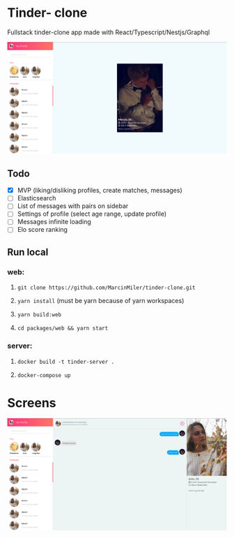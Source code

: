 # Tinder- clone

Fullstack tinder-clone app made with React/Typescript/Nestjs/Graphql

![app](./AppScreens/App.png)

## Todo

-   [x] MVP (liking/disliking profiles, create matches, messages)
-   [ ] Elasticsearch
-   [ ] List of messages with pairs on sidebar
-   [ ] Settings of profile (select age range, update profile)
-   [ ] Messages infinite loading
-   [ ] Elo score ranking

## Run local

### web:

1. `git clone https://github.com/MarcinMiler/tinder-clone.git`

2. `yarn install` (must be yarn because of yarn workspaces)

3. `yarn build:web`

4. `cd packages/web && yarn start`

### server:

1. `docker build -t tinder-server .`

2. `docker-compose up`

# Screens

![messages](./AppScreens/Messages.png)
